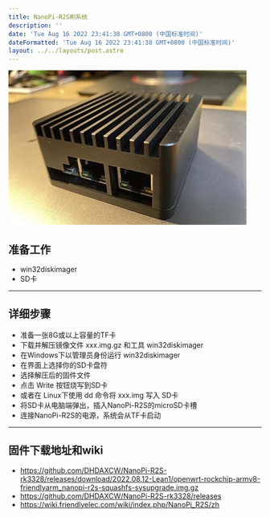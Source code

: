 ```yaml
---
title: NanoPi-R2S刷系统
description: ''
date: 'Tue Aug 16 2022 23:41:38 GMT+0800 (中国标准时间)'
dateFormatted: 'Tue Aug 16 2022 23:41:38 GMT+0800 (中国标准时间)'
layout: ../../layouts/post.astro
---
```

![r2s](https://github.com/cyr580/blog-comment/blob/main/IMG_1681.JPG?raw=true)

## 准备工作
- win32diskimager
- SD卡
------
## 详细步骤
- 准备一张8G或以上容量的TF卡
- 下载并解压镜像文件 xxx.img.gz 和工具 win32diskimager
- 在Windows下以管理员身份运行 win32diskimager
- 在界面上选择你的SD卡盘符
- 选择解压后的固件文件
- 点击 Write 按钮烧写到SD卡
- 或者在 Linux下使用 dd 命令将 xxx.img 写入 SD卡
- 将SD卡从电脑端弹出，插入NanoPi-R2S的microSD卡槽
- 连接NanoPi-R2S的电源，系统会从TF卡启动
------
## 固件下载地址和wiki
- https://github.com/DHDAXCW/NanoPi-R2S-rk3328/releases/download/2022.08.12-Lean1/openwrt-rockchip-armv8-friendlyarm_nanopi-r2s-squashfs-sysupgrade.img.gz
- https://github.com/DHDAXCW/NanoPi-R2S-rk3328/releases
- https://wiki.friendlyelec.com/wiki/index.php/NanoPi_R2S/zh
